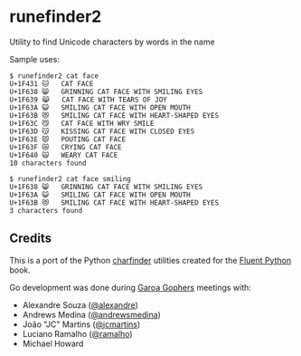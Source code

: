 # runefinder2
Utility to find Unicode characters by words in the name

Sample uses:

```
$ runefinder2 cat face
U+1F431 🐱 	CAT FACE
U+1F638 😸 	GRINNING CAT FACE WITH SMILING EYES
U+1F639 😹 	CAT FACE WITH TEARS OF JOY
U+1F63A 😺 	SMILING CAT FACE WITH OPEN MOUTH
U+1F63B 😻 	SMILING CAT FACE WITH HEART-SHAPED EYES
U+1F63C 😼 	CAT FACE WITH WRY SMILE
U+1F63D 😽 	KISSING CAT FACE WITH CLOSED EYES
U+1F63E 😾 	POUTING CAT FACE
U+1F63F 😿 	CRYING CAT FACE
U+1F640 🙀 	WEARY CAT FACE
10 characters found

$ runefinder2 cat face smiling
U+1F638 😸 	GRINNING CAT FACE WITH SMILING EYES
U+1F63A 😺 	SMILING CAT FACE WITH OPEN MOUTH
U+1F63B 😻 	SMILING CAT FACE WITH HEART-SHAPED EYES
3 characters found
```

## Credits

This is a port of the Python [charfinder](https://github.com/fluentpython/example-code/tree/master/18-asyncio/charfinder) utilities created for the [Fluent Python](http://shop.oreilly.com/product/0636920032519.do) book. 

Go development was done during [Garoa Gophers](https://garoa.net.br/wiki/Garoa_Gophers) meetings with:

* Alexandre Souza ([@alexandre](https://github.com/alexandre/))
* Andrews Medina ([@andrewsmedina](https://github.com/andrewsmedina/))
* João "JC" Martins ([@jcmartins](https://github.com/jcmartins))
* Luciano Ramalho ([@ramalho](https://github.com/ramalho/))
* Michael Howard
